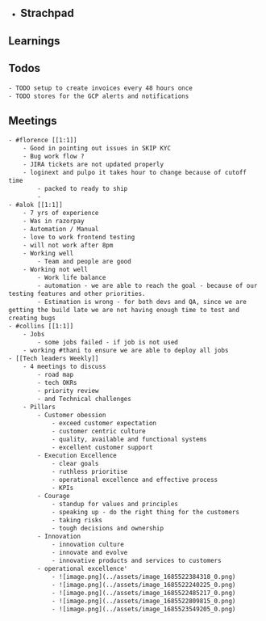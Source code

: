 - ## Strachpad
## Learnings
## Todos
	- TODO setup to create invoices every 48 hours once
	- TODO stores for the GCP alerts and notifications
## Meetings
	- #florence [[1:1]]
		- Good in pointing out issues in SKIP KYC
		- Bug work flow ?
		- JIRA tickets are not updated properly
		- loginext and pulpo it takes hour to change because of cutoff time
			- packed to ready to ship
			-
	- #alok [[1:1]]
		- 7 yrs of experience
		- Was in razorpay
		- Automation / Manual
		- love to work frontend testing
		- will not work after 8pm
		- Working well
			- Team and people are good
		- Working not well
			- Work life balance
			- automation - we are able to reach the goal - because of our testing features and other priorities.
			- Estimation is wrong - for both devs and QA, since we are getting the build late we are not having enough time to test and creating bugs
	- #collins [[1:1]]
		- Jobs
			- some jobs failed - if job is not used
		- working #thani to ensure we are able to deploy all jobs
	- [[Tech leaders Weekly]]
		- 4 meetings to discuss
			- road map
			- tech OKRs
			- priority review
			- and Technical challenges
		- Pillars
			- Customer obession
				- exceed customer expectation
				- customer centric culture
				- quality, available and functional systems
				- excellent customer support
			- Execution Excellence
				- clear goals
				- ruthless prioritise
				- operational excellence and effective process
				- KPIs
			- Courage
				- standup for values and principles
				- speaking up - do the right thing for the customers
				- taking risks
				- tough decisions and ownership
			- Innovation
				- innovation culture
				- innovate and evolve
				- innovative products and services to customers
			- operational excellence'
				- ![image.png](../assets/image_1685522384318_0.png)
				- ![image.png](../assets/image_1685522240225_0.png)
				- ![image.png](../assets/image_1685522485217_0.png)
				- ![image.png](../assets/image_1685522809815_0.png)
				- ![image.png](../assets/image_1685523549205_0.png)